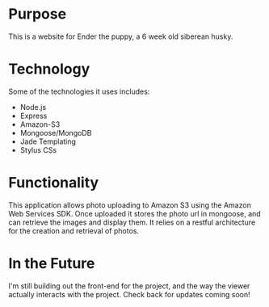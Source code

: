Purpose
=====

This is a website for Ender the puppy, a 6 week old siberean husky.

Technology
=====
Some of the technologies it uses includes:
- Node.js
- Express
- Amazon-S3
- Mongoose/MongoDB
- Jade Templating
- Stylus CSs

Functionality
=====

This application allows photo uploading to Amazon S3 using the Amazon Web Services SDK.  Once uploaded it stores the photo url in mongoose, and can retrieve the images and display them.  It relies on a restful architecture for the creation and retrieval of photos.

In the Future
=====

I'm still building out the front-end for the project, and the way the viewer actually interacts with the project.  Check back for updates coming soon!
